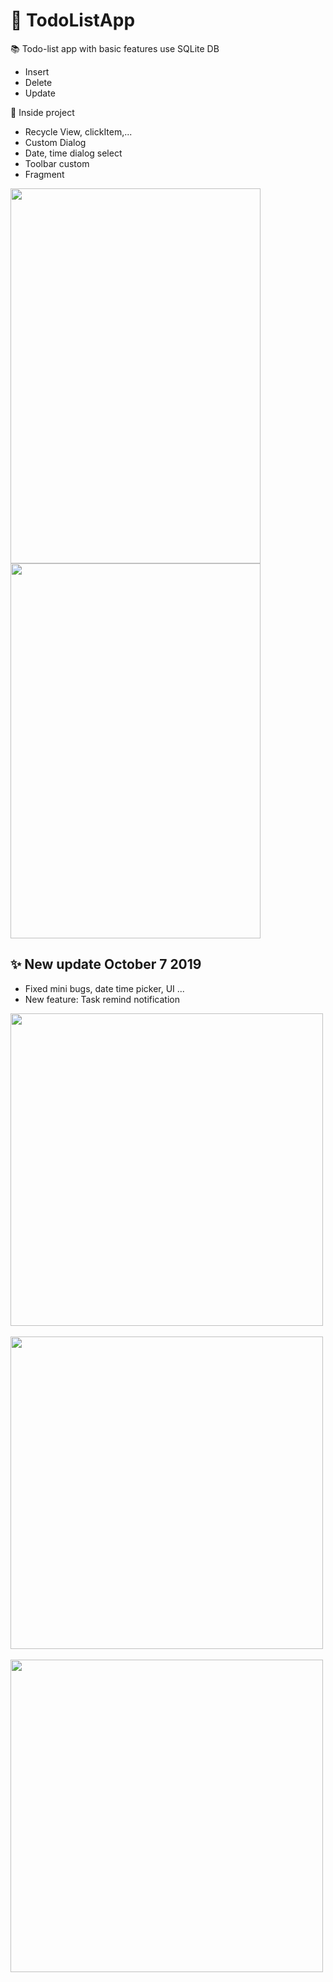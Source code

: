 # :pencil: TodoListApp 

:books: Todo-list app with basic features use SQLite DB
- Insert
- Delete
- Update

:wrench: Inside project
- Recycle View, clickItem,...
- Custom Dialog
- Date, time dialog select
- Toolbar custom
- Fragment

<img src="https://user-images.githubusercontent.com/43869718/63738357-ab4a8680-c8b3-11e9-9c6c-08efeb6229e0.jpg" width="400px" height="600px"/><img src="https://user-images.githubusercontent.com/43869718/63738393-d208bd00-c8b3-11e9-9b31-a756fc02cedc.jpg" width="400px" height="600px"/>

## :sparkles: New update October 7 2019
- Fixed mini bugs, date time picker, UI ...
- New feature: Task remind notification

<img src="https://user-images.githubusercontent.com/43869718/66310516-93e0cd80-e936-11e9-9fc7-c6aea7c6de0b.png" height="500px"/>&ensp;<img src="https://user-images.githubusercontent.com/43869718/66310515-93e0cd80-e936-11e9-92d4-8e8fd603ebd0.png" height="500px"/>&ensp;<img src="https://user-images.githubusercontent.com/43869718/66310514-93483700-e936-11e9-8637-a142582e328e.png" height="500px"/>
